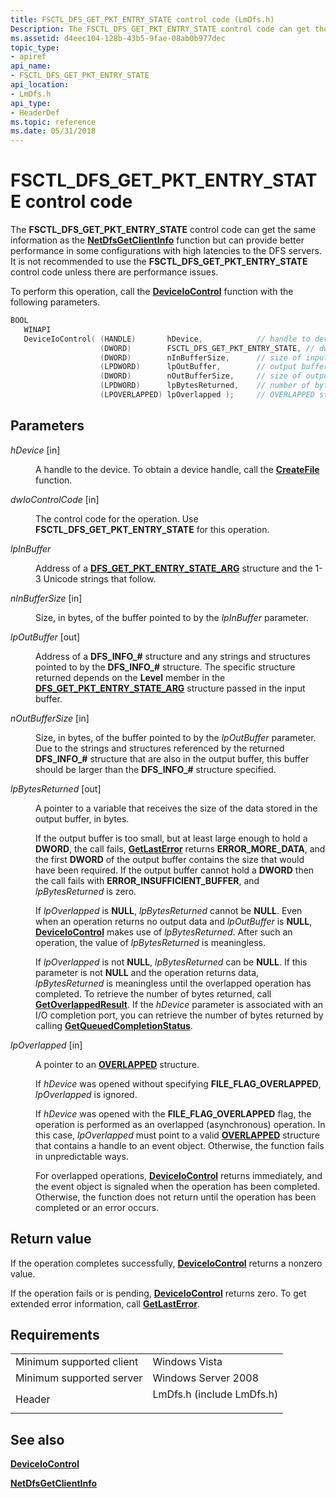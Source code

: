 ```yaml
---
title: FSCTL_DFS_GET_PKT_ENTRY_STATE control code (LmDfs.h)
Description: The FSCTL_DFS_GET_PKT_ENTRY_STATE control code can get the same information as the NetDfsGetClientInfo function but can provide better performance in some configurations with high latencies to the DFS servers.
ms.assetid: d4eec104-128b-43b5-9fae-08ab0b977dec
topic_type:
- apiref
api_name:
- FSCTL_DFS_GET_PKT_ENTRY_STATE
api_location:
- LmDfs.h
api_type:
- HeaderDef
ms.topic: reference
ms.date: 05/31/2018
---
```


# FSCTL_DFS_GET_PKT_ENTRY_STATE control code

The **FSCTL_DFS_GET_PKT_ENTRY_STATE** control code can get the same information as the [**NetDfsGetClientInfo**](/windows/desktop/api/lmdfs/nf-lmdfs-netdfsgetclientinfo) function but can provide better performance in some configurations with high latencies to the DFS servers. It is not recommended to use the **FSCTL_DFS_GET_PKT_ENTRY_STATE** control code unless there are performance issues.

To perform this operation, call the [**DeviceIoControl**](https://docs.microsoft.com/en-us/windows/desktop/api/ioapiset/nf-ioapiset-deviceiocontrol) function with the following parameters.

```C++
BOOL 
   WINAPI 
   DeviceIoControl( (HANDLE)       hDevice,            // handle to device
                    (DWORD)        FSCTL_DFS_GET_PKT_ENTRY_STATE, // dwIoControlCode(LPDWORD)      lpInBuffer,         // input buffer
                    (DWORD)        nInBufferSize,      // size of input buffer
                    (LPDWORD)      lpOutBuffer,        // output buffer
                    (DWORD)        nOutBufferSize,     // size of output buffer
                    (LPDWORD)      lpBytesReturned,    // number of bytes returned
                    (LPOVERLAPPED) lpOverlapped );     // OVERLAPPED structure
```

## Parameters

<dl> <dt>

*hDevice* [in]
</dt> <dd>

A handle to the device. To obtain a device handle, call the [**CreateFile**](https://docs.microsoft.com/en-us/windows/desktop/api/fileapi/nf-fileapi-createfilea) function.

</dd> <dt>

*dwIoControlCode* [in]
</dt> <dd>

The control code for the operation. Use **FSCTL_DFS_GET_PKT_ENTRY_STATE** for this operation.

</dd> <dt>

*lpInBuffer* 
</dt> <dd>

Address of a [**DFS_GET_PKT_ENTRY_STATE_ARG**](dfs-get-pkt-entry-state-arg.md) structure and the 1-3 Unicode strings that follow.

</dd> <dt>

*nInBufferSize* [in]
</dt> <dd>

Size, in bytes, of the buffer pointed to by the *lpInBuffer* parameter.

</dd> <dt>

*lpOutBuffer* [out]
</dt> <dd>

Address of a **DFS_INFO_\#** structure and any strings and structures pointed to by the **DFS_INFO_\#** structure. The specific structure returned depends on the **Level** member in the [**DFS_GET_PKT_ENTRY_STATE_ARG**](dfs-get-pkt-entry-state-arg.md) structure passed in the input buffer.

</dd> <dt>

*nOutBufferSize* [in]
</dt> <dd>

Size, in bytes, of the buffer pointed to by the *lpOutBuffer* parameter. Due to the strings and structures referenced by the returned **DFS_INFO_\#** structure that are also in the output buffer, this buffer should be larger than the **DFS_INFO_\#** structure specified.

</dd> <dt>

*lpBytesReturned* [out]
</dt> <dd>

A pointer to a variable that receives the size of the data stored in the output buffer, in bytes.

If the output buffer is too small, but at least large enough to hold a **DWORD**, the call fails, [**GetLastError**](https://msdn.microsoft.com/en-us/library/windows/desktop/ms679360(v=vs.85).aspx) returns **ERROR_MORE_DATA**, and the first **DWORD** of the output buffer contains the size that would have been required. If the output buffer cannot hold a **DWORD** then the call fails with **ERROR_INSUFFICIENT_BUFFER**, and *lpBytesReturned* is zero.

If *lpOverlapped* is **NULL**, *lpBytesReturned* cannot be **NULL**. Even when an operation returns no output data and *lpOutBuffer* is **NULL**, [**DeviceIoControl**](https://docs.microsoft.com/en-us/windows/desktop/api/ioapiset/nf-ioapiset-deviceiocontrol) makes use of *lpBytesReturned*. After such an operation, the value of *lpBytesReturned* is meaningless.

If *lpOverlapped* is not **NULL**, *lpBytesReturned* can be **NULL**. If this parameter is not **NULL** and the operation returns data, *lpBytesReturned* is meaningless until the overlapped operation has completed. To retrieve the number of bytes returned, call [**GetOverlappedResult**](https://docs.microsoft.com/en-us/windows/desktop/api/ioapiset/nf-ioapiset-getoverlappedresult). If the *hDevice* parameter is associated with an I/O completion port, you can retrieve the number of bytes returned by calling [**GetQueuedCompletionStatus**](https://msdn.microsoft.com/en-us/library/windows/desktop/aa364986(v=vs.85).aspx).

</dd> <dt>

*lpOverlapped* [in]
</dt> <dd>

A pointer to an [**OVERLAPPED**](base.overlapped_str) structure.

If *hDevice* was opened without specifying **FILE_FLAG_OVERLAPPED**, *lpOverlapped* is ignored.

If *hDevice* was opened with the **FILE_FLAG_OVERLAPPED** flag, the operation is performed as an overlapped (asynchronous) operation. In this case, *lpOverlapped* must point to a valid [**OVERLAPPED**](https://docs.microsoft.com/en-us/windows/desktop/api/minwinbase/ns-minwinbase-overlapped) structure that contains a handle to an event object. Otherwise, the function fails in unpredictable ways.

For overlapped operations, [**DeviceIoControl**](base.deviceiocontrol) returns immediately, and the event object is signaled when the operation has been completed. Otherwise, the function does not return until the operation has been completed or an error occurs.

</dd> </dl>

## Return value

If the operation completes successfully, [**DeviceIoControl**](https://docs.microsoft.com/en-us/windows/desktop/api/ioapiset/nf-ioapiset-deviceiocontrol) returns a nonzero value.

If the operation fails or is pending, [**DeviceIoControl**](https://docs.microsoft.com/en-us/windows/desktop/api/ioapiset/nf-ioapiset-deviceiocontrol) returns zero. To get extended error information, call [**GetLastError**](https://msdn.microsoft.com/en-us/library/windows/desktop/ms679360(v=vs.85).aspx).

## Requirements

|                                     |                                                                                                      |
|-------------------------------------|------------------------------------------------------------------------------------------------------|
| Minimum supported client<br/> | Windows Vista<br/>                                                                             |
| Minimum supported server<br/> | Windows Server 2008<br/>                                                                       |
| Header<br/>                   | <dl> <dt>LmDfs.h (include LmDfs.h)</dt> </dl> |

## See also

<dl> <dt>

[**DeviceIoControl**](https://docs.microsoft.com/en-us/windows/desktop/api/ioapiset/nf-ioapiset-deviceiocontrol)
</dt> <dt>

[**NetDfsGetClientInfo**]((/windows/desktop/api/lmdfs/nf-lmdfs-netdfsgetclientinfo))
</dt> </dl>
